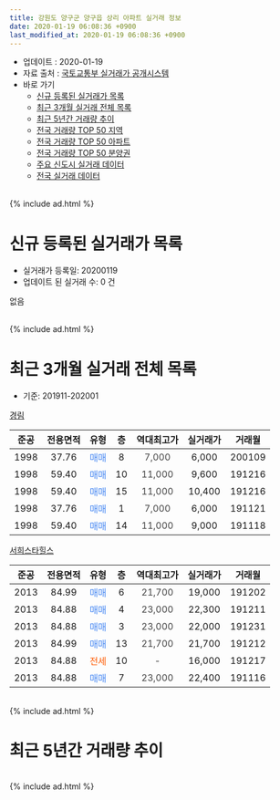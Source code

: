 ```yaml
---
title: 강원도 양구군 양구읍 상리 아파트 실거래 정보
date: 2020-01-19 06:08:36 +0900
last_modified_at: 2020-01-19 06:08:36 +0900
---
```


* 업데이트 : 2020-01-19
* 자료 출처 : [국토교통부 실거래가 공개시스템](http://rt.molit.go.kr)
* 바로 가기
    * [신규 등록된 실거래가 목록](#신규-등록된-실거래가-목록)
    * [최근 3개월 실거래 전체 목록](#최근-3개월-실거래-전체-목록)
    * [최근 5년간 거래량 추이](#최근-5년간-거래량-추이)
    * [전국 거래량 TOP 50 지역](https://apt-info.github.io/apt-trade-info/최근-3개월-전국에서-가장-거래가-많이-발생한-지역)
    * [전국 거래량 TOP 50 아파트](https://apt-info.github.io/apt-trade-info/최근-3개월-전국에서-가장-거래가-많이-발생한-아파트)
    * [전국 거래량 TOP 50 분양권](https://apt-info.github.io/apt-trade-info/최근-3개월-전국에서-가장-거래가-많이-발생한-분양권)
    * [주요 신도시 실거래 데이터](https://apt-info.github.io/apt-trade-info/주요-신도시)
    * [전국 실거래 데이터](https://apt-info.github.io/apt-trade-info/전국)
<br>
{% include ad.html %}
<br>

# 신규 등록된 실거래가 목록
* 실거래가 등록일: 20200119
* 업데이트 된 실거래 수: 0 건

없음

<br>
{% include ad.html %}
<br>

# 최근 3개월 실거래 전체 목록
* 기준: 201911-202001


[경림](https://search.naver.com/search.naver?query=%EA%B0%95%EC%9B%90%EB%8F%84+%EC%96%91%EA%B5%AC%EA%B5%B0+%EC%96%91%EA%B5%AC%EC%9D%8D+%EC%83%81%EB%A6%AC+%EA%B2%BD%EB%A6%BC)

|준공|전용면적|유형|층|역대최고가|실거래가|거래월|
|:---:|:---:|:---:|:---:|:---:|:---:|:---:|
|1998|37.76|<span style="color:#4285f3">매매</span>|8|<span style="color:#444444">7,000</span>|6,000|200109|
|1998|59.40|<span style="color:#4285f3">매매</span>|10|<span style="color:#444444">11,000</span>|9,600|191216|
|1998|59.40|<span style="color:#4285f3">매매</span>|15|<span style="color:#444444">11,000</span>|10,400|191216|
|1998|37.76|<span style="color:#4285f3">매매</span>|1|<span style="color:#444444">7,000</span>|6,000|191121|
|1998|59.40|<span style="color:#4285f3">매매</span>|14|<span style="color:#444444">11,000</span>|9,000|191118|

[서희스타힐스](https://search.naver.com/search.naver?query=%EA%B0%95%EC%9B%90%EB%8F%84+%EC%96%91%EA%B5%AC%EA%B5%B0+%EC%96%91%EA%B5%AC%EC%9D%8D+%EC%83%81%EB%A6%AC+%EC%84%9C%ED%9D%AC%EC%8A%A4%ED%83%80%ED%9E%90%EC%8A%A4)

|준공|전용면적|유형|층|역대최고가|실거래가|거래월|
|:---:|:---:|:---:|:---:|:---:|:---:|:---:|
|2013|84.99|<span style="color:#4285f3">매매</span>|6|<span style="color:#444444">21,700</span>|19,000|191202|
|2013|84.88|<span style="color:#4285f3">매매</span>|4|<span style="color:#444444">23,000</span>|22,300|191211|
|2013|84.88|<span style="color:#4285f3">매매</span>|3|<span style="color:#444444">23,000</span>|22,000|191231|
|2013|84.99|<span style="color:#4285f3">매매</span>|13|<span style="color:#444444">21,700</span>|21,700|191212|
|2013|84.88|<span style="color:#ff5a00">전세</span>|10|<span style="color:#444444">-</span>|16,000|191217|
|2013|84.88|<span style="color:#4285f3">매매</span>|7|<span style="color:#444444">23,000</span>|22,400|191116|


<br>
{% include ad.html %}
<br>

# 최근 5년간 거래량 추이


<div style="width:100%;">
    <canvas id="deal_progress" height="200"></canvas>
</div>

<script>
new Chart(document.getElementById("deal_progress"), {
    type: 'line',
    data: {
        labels: ['201501','201502','201503','201504','201505','201506','201507','201508','201509','201510','201511','201512','201601','201602','201603','201604','201605','201606','201607','201608','201609','201610','201611','201612','201701','201702','201703','201704','201705','201706','201707','201708','201709','201710','201711','201712','201801','201802','201803','201804','201805','201806','201807','201808','201809','201810','201811','201812','201901','201902','201903','201904','201905','201906','201907','201908','201909','201910','201911','201912','202001'],
        datasets: [{
            label: '매매',
            pointRadius: 1,
            data: [2, 1, 3, 26, 0, 3, 7, 6, 7, 4, 2, 1, 3, 2, 5, 1, 4, 3, 3, 1, 5, 1, 10, 6, 4, 6, 6, 5, 6, 7, 6, 5, 4, 1, 2, 2, 1, 3, 8, 3, 2, 5, 5, 3, 5, 5, 3, 0, 3, 4, 5, 2, 6, 5, 2, 3, 1, 7, 3, 6, 1],
            borderColor: "rgba(255, 201, 14, 1)",
            backgroundColor: "rgba(255, 201, 14, 0.5)",
            fill: false,
            lineTension: 0
        },{
            label: '전월세',
            pointRadius: 1,
            data: [2, 0, 3, 0, 2, 3, 2, 7, 5, 4, 1, 4, 4, 2, 3, 2, 1, 1, 4, 2, 0, 1, 2, 0, 2, 1, 4, 1, 2, 1, 2, 1, 2, 1, 2, 1, 1, 0, 2, 4, 1, 2, 8, 3, 1, 6, 1, 2, 0, 0, 0, 3, 1, 0, 1, 29, 2, 4, 0, 1, 0],
            borderColor: "rgba(0, 141, 185, 1)",
            backgroundColor: "rgba(0, 141, 185, 0.5)",
            fill: false,
            lineTension: 0
        }
        ]
    },
    options: {
        responsive: true,
        title: {
            display: false
        },
        tooltips: {
            mode: 'index',
            intersect: false
        },
        hover: {
            mode: 'nearest',
            intersect: true
        },
        scales: {
            xAxes: [{
                display: true,
                scaleLabel: {
                    display: true,
                    labelString: '년/월'
                }
            }],
            yAxes: [{
                display: true,
                ticks: {
                    suggestedMin: 0,
                },
                scaleLabel: {
                    display: true,
                    labelString: '실거래 수'
                }
            }]
        }
    }
});

</script>


<br>
{% include ad.html %}
<br>

